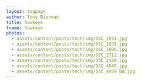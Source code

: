 ```yaml
---
layout: tagpage
author: Tony Bierman
title: hawkeye
fname: hawkeye
photos:
  - assets/content/posts/tech/img/DSC_1693.jpg
  - assets/content/posts/tech/img/DSC_1695.jpg
  - assets/content/posts/tech/img/DSC_1699.jpg
  - assets/content/posts/tech/img/DSC_1712.jpg
  - assets/content/posts/tech/img/DSC_2420.jpg
  - assets/content/posts/tech/img/DSC_4040.jpg
  - assets/content/posts/tech/img/DSC_4959_BW.jpg
---
```

